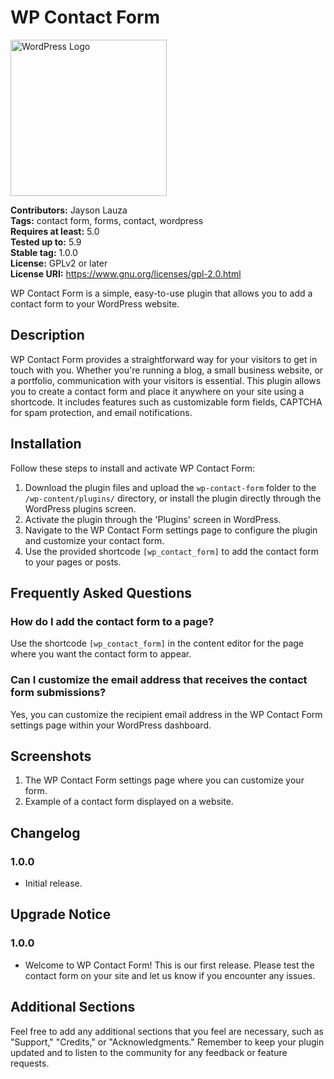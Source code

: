 # WP Contact Form

<img src="https://s.w.org/style/images/about/WordPress-logotype-wmark.png" alt="WordPress Logo" width="250" align="center">

**Contributors:** Jayson Lauza<br/>
**Tags:** contact form, forms, contact, wordpress  
**Requires at least:** 5.0  
**Tested up to:** 5.9  
**Stable tag:** 1.0.0  
**License:** GPLv2 or later  
**License URI:** https://www.gnu.org/licenses/gpl-2.0.html

WP Contact Form is a simple, easy-to-use plugin that allows you to add a contact form to your WordPress website.

## Description

WP Contact Form provides a straightforward way for your visitors to get in touch with you. Whether you're running a blog, a small business website, or a portfolio, communication with your visitors is essential. This plugin allows you to create a contact form and place it anywhere on your site using a shortcode. It includes features such as customizable form fields, CAPTCHA for spam protection, and email notifications.

## Installation

Follow these steps to install and activate WP Contact Form:

1. Download the plugin files and upload the `wp-contact-form` folder to the `/wp-content/plugins/` directory, or install the plugin directly through the WordPress plugins screen.
2. Activate the plugin through the 'Plugins' screen in WordPress.
3. Navigate to the WP Contact Form settings page to configure the plugin and customize your contact form.
4. Use the provided shortcode `[wp_contact_form]` to add the contact form to your pages or posts.

## Frequently Asked Questions

### How do I add the contact form to a page?

Use the shortcode `[wp_contact_form]` in the content editor for the page where you want the contact form to appear.

### Can I customize the email address that receives the contact form submissions?

Yes, you can customize the recipient email address in the WP Contact Form settings page within your WordPress dashboard.

## Screenshots

1. The WP Contact Form settings page where you can customize your form.
2. Example of a contact form displayed on a website.

## Changelog

### 1.0.0
- Initial release.

## Upgrade Notice

### 1.0.0
- Welcome to WP Contact Form! This is our first release. Please test the contact form on your site and let us know if you encounter any issues.

## Additional Sections

Feel free to add any additional sections that you feel are necessary, such as "Support," "Credits," or "Acknowledgments." Remember to keep your plugin updated and to listen to the community for any feedback or feature requests.
